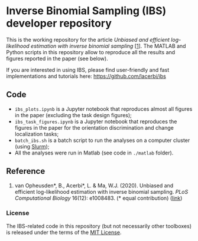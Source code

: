# Inverse Binomial Sampling (IBS) developer repository

This is the working repository for the article *Unbiased and efficient log-likelihood estimation with inverse binomial sampling* [[1](#reference)]. The MATLAB and Python scripts in this repository allow to reproduce all the results and figures reported in the paper (see below).

If you are interested in using IBS, please find user-friendly and fast implementations and tutorials here: https://github.com/lacerbi/ibs

## Code

- `ibs_plots.ipynb` is a Jupyter notebook that reproduces almost all figures in the paper (excluding the task design figures);
- `ibs_task_figures.ipynb` is a Jupyter notebook that reproduces the figures in the paper for the orientation discrimination and change localization tasks;
- `batch_ibs.sh` is a batch script to run the analyses on a computer cluster (using [Slurm](https://slurm.schedmd.com/sbatch.html));
- All the analyses were run in Matlab (see code in `./matlab` folder).

## Reference

1. van Opheusden\*, B., Acerbi\*, L. & Ma, W.J. (2020). Unbiased and efficient log-likelihood estimation with inverse binomial sampling. *PLoS Computational Biology* 16(12): e1008483. (* equal contribution) ([link](https://journals.plos.org/ploscompbiol/article?id=10.1371/journal.pcbi.1008483))

### License

The IBS-related code in this repository (but not necessarily other toolboxes) is released under the terms of the [MIT License](https://github.com/basvanopheusden/ibs-development/blob/master/LICENSE).
